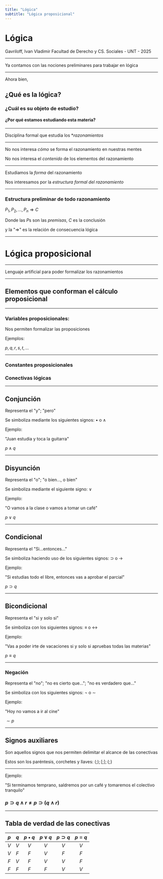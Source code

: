 ```yaml
---
title: "Lógica"
subtitle: "Lógica proposicional"
---
```

# Lógica

Gavriloff, Ivan Vladimir
Facultad de Derecho y CS. Sociales - UNT - 2025

---

Ya contamos con las nociones preliminares para trabajar en lógica

---

Ahora bien,

## ¿Qué es la lógica?
### ¿Cuál es su objeto de estudio?
#### ¿Por qué estamos estudiando esta materia?

---

Disciplina formal que estudia los *$razonamientos$

---

No nos interesa *cómo* se forma el razonamiento en nuestras mentes

No nos interesa el *contenido* de los elementos del razonamiento

---

Estudiamos la $forma$ del razonamiento

Nos interesamos por la *estructura formal del razonamiento*

---

### Estructura preliminar de todo razonamiento

$P_{1}, P_{2}, ... , P_{n} \Rightarrow C$

Donde las $P$s son las *premisas*, $C$ es la conclusión

y la "$\Rightarrow$" es la relación de consecuencia lógica

---
# Lógica proposicional

---

Lenguaje artificial para poder formalizar los razonamientos

---

## Elementos que conforman el cálculo proposicional

---

### Variables proposicionales:

Nos permiten formalizar las proposiciones

Ejemplos:

$p, q, r, s, t, ...$

---

### Constantes proposicionales
### Conectivas lógicas

---

## Conjunción
Representa el "y"; "pero"

Se simboliza mediante los siguientes signos: $\bullet$ o $\land$

Ejemplo:

"Juan estudia y toca la guitarra"

$p \land q$

---

## Disyunción
Representa el "o"; "o bien..., o bien"

Se simboliza mediante el siguiente signo: $\lor$

Ejemplo:

"O vamos a la clase o vamos a tomar un café"

$p \lor q$

---

## Condicional
Representa el "Si...entonces..."

Se simboliza haciendo uso de los siguientes signos: $\supset$ o $\rightarrow$

Ejemplo:

"Si estudias todo el libre, entonces vas a aprobar el parcial"

$p \supset q$

---
## Bicondicional
Representa el "si y solo si"

Se simboliza con los siguientes signos: $\equiv$ o $\leftrightarrow$

Ejemplo:

"Vas a poder irte de vacaciones si y solo si apruebas todas las materias"

$p \equiv q$

---
### Negación
Representa el "no"; "no es cierto que..."; "no es verdadero que..."

Se simboliza con los siguientes signos: $\neg$ o $\sim$

Ejemplo:

"Hoy no vamos a ir al cine"

$\sim p$

---
## Signos auxiliares
Son aquellos signos que nos permiten delimitar el alcance de las conectivas

Estos son los paréntesis, corchetes y llaves: $( ; ); [ ; ]; \{; \}$

---

Ejemplo:

"Si terminamos temprano, saldremos por un café y tomaremos el colectivo tranquilo"
### $p \supset q \land r \neq p \supset (q \land r)$

---
## Tabla de verdad de las conectivas

| $p$ | $q$ | $p \bullet q$ | $p \lor q$ | $p \supset q$ | $p \equiv q$ |
| :-: | :-: | :-----------: | :--------: | :-----------: | :----------: |
| $V$ | $V$ |      $V$      |     $V$    |      $V$      |     $V$      |
| $V$ | $F$ |      $F$      |     $V$    |      $F$      |     $F$      |
| $F$ | $V$ |      $F$      |     $V$    |      $V$      |     $F$      |
| $F$ | $F$ |      $F$      |     $F$    |      $V$      |     $V$      |

